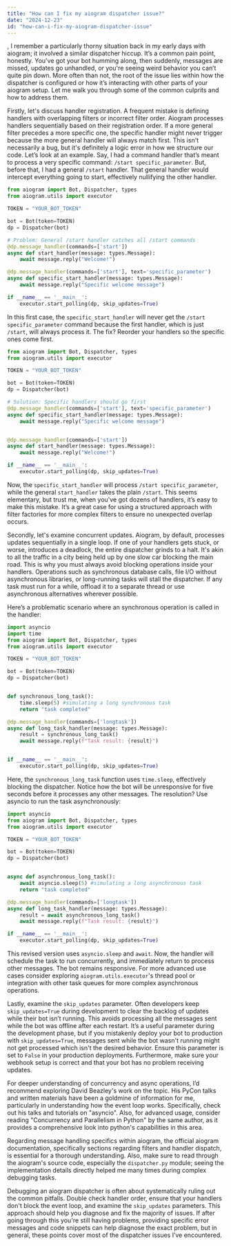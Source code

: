 ```yaml
---
title: "How can I fix my aiogram dispatcher issue?"
date: "2024-12-23"
id: "how-can-i-fix-my-aiogram-dispatcher-issue"
---
```


,  I remember a particularly thorny situation back in my early days with aiogram; it involved a similar dispatcher hiccup. It’s a common pain point, honestly. You've got your bot humming along, then suddenly, messages are missed, updates go unhandled, or you're seeing weird behavior you can’t quite pin down. More often than not, the root of the issue lies within how the dispatcher is configured or how it’s interacting with other parts of your aiogram setup. Let me walk you through some of the common culprits and how to address them.

Firstly, let's discuss handler registration. A frequent mistake is defining handlers with overlapping filters or incorrect filter order. Aiogram processes handlers sequentially based on their registration order. If a more general filter precedes a more specific one, the specific handler might never trigger because the more general handler will always match first. This isn't necessarily a bug, but it's definitely a logic error in how we structure our code. Let’s look at an example. Say, I had a command handler that’s meant to process a very specific command: `/start specific_parameter`. But, before that, I had a general `/start` handler. That general handler would intercept everything going to start, effectively nullifying the other handler.

```python
from aiogram import Bot, Dispatcher, types
from aiogram.utils import executor

TOKEN = "YOUR_BOT_TOKEN"

bot = Bot(token=TOKEN)
dp = Dispatcher(bot)

# Problem: General /start handler catches all /start commands
@dp.message_handler(commands=['start'])
async def start_handler(message: types.Message):
    await message.reply("Welcome!")

@dp.message_handler(commands=['start'], text='specific_parameter')
async def specific_start_handler(message: types.Message):
    await message.reply("Specific welcome message")

if __name__ == '__main__':
    executor.start_polling(dp, skip_updates=True)
```

In this first case, the `specific_start_handler` will never get the `/start specific_parameter` command because the first handler, which is just `/start`, will always process it. The fix? Reorder your handlers so the specific ones come first.

```python
from aiogram import Bot, Dispatcher, types
from aiogram.utils import executor

TOKEN = "YOUR_BOT_TOKEN"

bot = Bot(token=TOKEN)
dp = Dispatcher(bot)

# Solution: Specific handlers should go first
@dp.message_handler(commands=['start'], text='specific_parameter')
async def specific_start_handler(message: types.Message):
    await message.reply("Specific welcome message")


@dp.message_handler(commands=['start'])
async def start_handler(message: types.Message):
    await message.reply("Welcome!")

if __name__ == '__main__':
    executor.start_polling(dp, skip_updates=True)
```

Now, the `specific_start_handler` will process `/start specific_parameter`, while the general `start_handler` takes the plain `/start`. This seems elementary, but trust me, when you've got dozens of handlers, it’s easy to make this mistake. It’s a great case for using a structured approach with filter factories for more complex filters to ensure no unexpected overlap occurs.

Secondly, let's examine concurrent updates. Aiogram, by default, processes updates sequentially in a single loop. If one of your handlers gets stuck, or worse, introduces a deadlock, the entire dispatcher grinds to a halt. It's akin to all the traffic in a city being held up by one slow car blocking the main road. This is why you must always avoid blocking operations inside your handlers. Operations such as synchronous database calls, file I/O without asynchronous libraries, or long-running tasks will stall the dispatcher. If any task must run for a while, offload it to a separate thread or use asynchronous alternatives wherever possible.

Here’s a problematic scenario where an synchronous operation is called in the handler:

```python
import asyncio
import time
from aiogram import Bot, Dispatcher, types
from aiogram.utils import executor

TOKEN = "YOUR_BOT_TOKEN"

bot = Bot(token=TOKEN)
dp = Dispatcher(bot)


def synchronous_long_task():
    time.sleep(5) #simulating a long synchronous task
    return "task completed"

@dp.message_handler(commands=['longtask'])
async def long_task_handler(message: types.Message):
    result = synchronous_long_task()
    await message.reply(f"Task result: {result}")


if __name__ == '__main__':
    executor.start_polling(dp, skip_updates=True)
```
Here, the `synchronous_long_task` function uses `time.sleep`, effectively blocking the dispatcher. Notice how the bot will be unresponsive for five seconds before it processes any other messages. The resolution? Use asyncio to run the task asynchronously:

```python
import asyncio
from aiogram import Bot, Dispatcher, types
from aiogram.utils import executor

TOKEN = "YOUR_BOT_TOKEN"

bot = Bot(token=TOKEN)
dp = Dispatcher(bot)


async def asynchronous_long_task():
    await asyncio.sleep(5) #simulating a long asynchronous task
    return "task completed"

@dp.message_handler(commands=['longtask'])
async def long_task_handler(message: types.Message):
    result = await asynchronous_long_task()
    await message.reply(f"Task result: {result}")

if __name__ == '__main__':
    executor.start_polling(dp, skip_updates=True)
```

This revised version uses `asyncio.sleep` and `await`. Now, the handler will schedule the task to run concurrently, and immediately return to process other messages. The bot remains responsive. For more advanced use cases consider exploring `aiogram.utils.executor`'s thread pool or integration with other task queues for more complex asynchronous operations.

Lastly, examine the `skip_updates` parameter. Often developers keep `skip_updates=True` during development to clear the backlog of updates while their bot isn’t running. This avoids processing all the messages sent while the bot was offline after each restart. It’s a useful parameter during the development phase, but if you mistakenly deploy your bot to production with `skip_updates=True`, messages sent while the bot wasn't running might not get processed which isn't the desired behavior. Ensure this parameter is set to `False` in your production deployments. Furthermore, make sure your webhook setup is correct and that your bot has no problem receiving updates.

For deeper understanding of concurrency and async operations, I’d recommend exploring David Beazley's work on the topic. His PyCon talks and written materials have been a goldmine of information for me, particularly in understanding how the event loop works. Specifically, check out his talks and tutorials on "asyncio". Also, for advanced usage, consider reading "Concurrency and Parallelism in Python" by the same author, as it provides a comprehensive look into python's capabilities in this area.

Regarding message handling specifics within aiogram, the official aiogram documentation, specifically sections regarding filters and handler dispatch, is essential for a thorough understanding. Also, make sure to read through the aiogram's source code, especially the `dispatcher.py` module; seeing the implementation details directly helped me many times during complex debugging tasks.

Debugging an aiogram dispatcher is often about systematically ruling out the common pitfalls. Double check handler order, ensure that your handlers don't block the event loop, and examine the `skip_updates` parameters. This approach should help you diagnose and fix the majority of issues. If after going through this you're still having problems, providing specific error messages and code snippets can help diagnose the exact problem, but in general, these points cover most of the dispatcher issues I’ve encountered.
